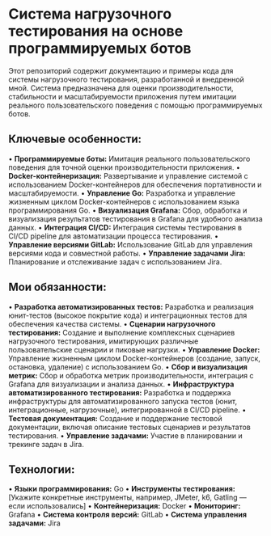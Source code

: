 # Система нагрузочного тестирования на основе программируемых ботов

Этот репозиторий содержит документацию и примеры кода для системы нагрузочного тестирования, разработанной и внедренной мной. Система предназначена для оценки производительности, стабильности и масштабируемости приложения путем имитации реального пользовательского поведения с помощью программируемых ботов.

## Ключевые особенности:

• **Программируемые боты:**  Имитация реального пользовательского поведения для точной оценки производительности приложения.
• **Docker-контейнеризация:** Развертывание и управление системой с использованием Docker-контейнеров для обеспечения портативности и масштабируемости.
• **Управление Go:**  Разработка и управление жизненным циклом Docker-контейнеров с использованием языка программирования Go.
• **Визуализация Grafana:**  Сбор, обработка и визуализация результатов тестирования в Grafana для удобного анализа данных.
• **Интеграция CI/CD:**  Интеграция системы тестирования в CI/CD pipeline для автоматизации процесса тестирования.
• **Управление версиями GitLab:** Использование GitLab для управления версиями кода и совместной работы.
• **Управление задачами Jira:**  Планирование и отслеживание задач с использованием Jira.


## Мои обязанности:

• **Разработка автоматизированных тестов:** Разработка и реализация юнит-тестов (высокое покрытие кода) и интеграционных тестов для обеспечения качества системы.
• **Сценарии нагрузочного тестирования:** Создание и выполнение комплексных сценариев нагрузочного тестирования, имитирующих различные пользовательские сценарии и пиковые нагрузки.
• **Управление Docker:**  Управление жизненным циклом Docker-контейнеров (создание, запуск, остановка, удаление) с использованием Go.
• **Сбор и визуализация метрик:**  Сбор и обработка метрик производительности, интеграция с Grafana для визуализации и анализа данных.
• **Инфраструктура автоматизированного тестирования:**  Разработка и поддержка инфраструктуры для автоматизированного запуска тестов (юнит, интеграционные, нагрузочные), интегрированной в CI/CD pipeline.
• **Тестовая документация:** Создание и поддержание тестовой документации, включая описание тестовых сценариев и результатов тестирования.
• **Управление задачами:**  Участие в планировании и трекинге задач в Jira.


## Технологии:

• **Языки программирования:** Go
• **Инструменты тестирования:** [Укажите конкретные инструменты, например, JMeter, k6, Gatling  —  если использовались]
• **Контейнеризация:** Docker
• **Мониторинг:** Grafana
• **Система контроля версий:** GitLab
• **Система управления задачами:** Jira
